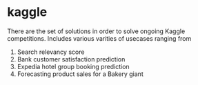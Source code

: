 # kaggle
There are the set of solutions in order to solve ongoing Kaggle competitions.
Includes various varities of usecases ranging from 
1. Search relevancy score
2. Bank customer satisfaction prediction
3. Expedia hotel group booking prediction
4. Forecasting product sales for a Bakery giant
